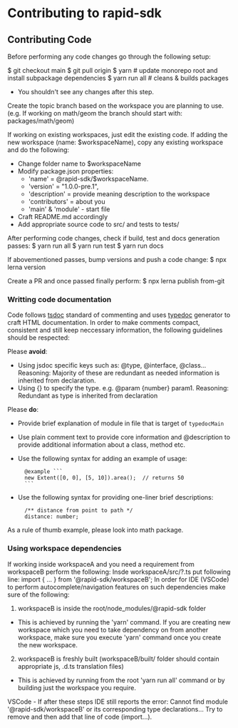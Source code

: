 # Contributing to rapid-sdk

## Contributing Code

Before performing any code changes go through the following setup:

$  git checkout main
$  git pull origin
$  yarn                   # update monorepo root and install subpackage dependencies
$  yarn run all           # cleans & builds packages
- You shouldn't see any changes after this step.

Create the topic branch based on the workspace you are planning to use.
(e.g. If working on math/geom the branch should start with: packages/math/geom)

If working on existing workspaces, just edit the existing code.
If adding the new workspace (name: $workspaceName), copy any existing workspace and do the following:
- Change folder name to $workspaceName
- Modify package.json properties:
    - 'name' = @rapid-sdk/$workspaceName.
    - 'version' = "1.0.0-pre.1",
    - 'description' = provide meaning description to the workspace
    - 'contributors' = about you
    - 'main' & 'module' - start file
- Craft README.md accordingly
- Add appropriate source code to src/ and tests to tests/

After performing code changes, check if build, test and docs generation passes:
$  yarn run all
$  yarn run test
$  yarn run docs

If abovementioned passes, bump versions and push a code change:
$  npx lerna version

Create a PR and once passed finally perform:
$  npx lerna publish from-git

### Writting code documentation
Code follows [tsdoc](https://tsdoc.org/) standard of commenting and uses [typedoc](https://typedoc.org/) generator to craft HTML documentation.
In order to make comments compact, consistent and still keep neccessary information, the following guidelines should be respected:

Please **avoid**:
- Using jsdoc specific keys such as: @type, @interface, @class... Reasoning: Majority of these are redundant as needed information is inherited from declaration.
- Using {} to specify the type. e.g. @param {number} param1. Reasoning: Redundant as type is inherited from declaration

Please **do**:
- Provide brief explanation of module in file that is target of `typedocMain`
- Use plain comment text to provide core information and @description to provide additional information about a class, method etc.
- Use the following syntax for adding an example of usage:

        @example ```
        new Extent([0, 0], [5, 10]).area();  // returns 50     
        ```

- Use the following syntax for providing one-liner brief descriptions:

        /** distance from point to path */
        distance: number;
        
As a rule of thumb example, please look into math package.

### Using workspace dependencies

If working inside workspaceA and you need a requirement from workspaceB perform the following:
Insde workspaceA/src/?.ts put following line:
import { ... } from '@rapid-sdk/workspaceB';
In order for IDE (VSCode) to perform autocomplete/navigation features on such dependencies make sure of the following:
1) workspaceB is inside the root/node_modules/@rapid-sdk folder
- This is achieved by running the 'yarn' command. If you are creating new workspace which you need to take dependency on from another workspace, make sure you execute
'yarn' command once you create the new workspace.
2) workspaceB is freshly built (workspaceB/built/ folder should contain appropriate js, .d.ts translation files)
-  This is achieved by running from the root 'yarn run all' command or by building just the workspace you require.

VSCode - If after these steps IDE still reports the error: Cannot find module '@rapid-sdk/workspaceB' or its corresponding type declarations...
Try to remove and then add that line of code (import...).
